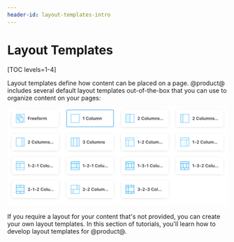 ```yaml
---
header-id: layout-templates-intro
---
```


# Layout Templates

[TOC levels=1-4]

Layout templates define how content can be placed on a page. @product@ includes 
several default layout templates out-of-the-box that you can use to organize 
content on your pages:

![Figure 1: There are many default layout templates to choose from.](../../../images/page-select-layout.png)

If you require a layout for your content that's not provided, you can create 
your own layout templates. In this section of tutorials, you'll learn how to 
develop layout templates for @product@. 
